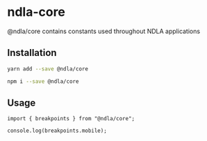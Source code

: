 # ndla-core

@ndla/core contains constants used throughout NDLA applications

## Installation

```sh
yarn add --save @ndla/core
```

```sh
npm i --save @ndla/core
```

## Usage

```tsx
import { breakpoints } from "@ndla/core";

console.log(breakpoints.mobile);
```
